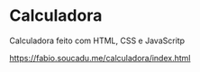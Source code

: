 # Calculadora
Calculadora feito com HTML, CSS e JavaScritp

https://fabio.soucadu.me/calculadora/index.html
